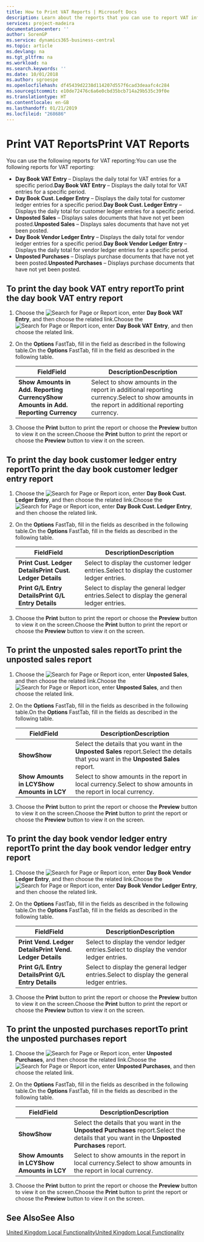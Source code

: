 ```yaml
---
title: How to Print VAT Reports | Microsoft Docs
description: Learn about the reports that you can use to report VAT information.
services: project-madeira
documentationcenter: ''
author: SorenGP
ms.service: dynamics365-business-central
ms.topic: article
ms.devlang: na
ms.tgt_pltfrm: na
ms.workload: na
ms.search.keywords: ''
ms.date: 10/01/2018
ms.author: sgroespe
ms.openlocfilehash: df45439d2238d114207d557f6cad3deaafc4c284
ms.sourcegitcommit: e10de72476c6a6e0cbd35bcb714a29b535c39f0e
ms.translationtype: HT
ms.contentlocale: en-GB
ms.lasthandoff: 01/21/2019
ms.locfileid: "268686"
---
```

# <a name="print-vat-reports"></a><span data-ttu-id="c5867-103">Print VAT Reports</span><span class="sxs-lookup"><span data-stu-id="c5867-103">Print VAT Reports</span></span>
<span data-ttu-id="c5867-104">You can use the following reports for VAT reporting:</span><span class="sxs-lookup"><span data-stu-id="c5867-104">You can use the following reports for VAT reporting:</span></span>  

-   <span data-ttu-id="c5867-105">**Day Book VAT Entry** – Displays the daily total for VAT entries for a specific period.</span><span class="sxs-lookup"><span data-stu-id="c5867-105">**Day Book VAT Entry** – Displays the daily total for VAT entries for a specific period.</span></span>  
-   <span data-ttu-id="c5867-106">**Day Book Cust. Ledger Entry** – Displays the daily total for customer ledger entries for a specific period.</span><span class="sxs-lookup"><span data-stu-id="c5867-106">**Day Book Cust. Ledger Entry** – Displays the daily total for customer ledger entries for a specific period.</span></span>  
-   <span data-ttu-id="c5867-107">**Unposted Sales** – Displays sales documents that have not yet been posted.</span><span class="sxs-lookup"><span data-stu-id="c5867-107">**Unposted Sales** – Displays sales documents that have not yet been posted.</span></span>  
-   <span data-ttu-id="c5867-108">**Day Book Vendor Ledger Entry** – Displays the daily total for vendor ledger entries for a specific period.</span><span class="sxs-lookup"><span data-stu-id="c5867-108">**Day Book Vendor Ledger Entry** – Displays the daily total for vendor ledger entries for a specific period.</span></span>  
-   <span data-ttu-id="c5867-109">**Unposted Purchases** – Displays purchase documents that have not yet been posted.</span><span class="sxs-lookup"><span data-stu-id="c5867-109">**Unposted Purchases** – Displays purchase documents that have not yet been posted.</span></span>  

## <a name="to-print-the-day-book-vat-entry-report"></a><span data-ttu-id="c5867-110">To print the day book VAT entry report</span><span class="sxs-lookup"><span data-stu-id="c5867-110">To print the day book VAT entry report</span></span>  

1.  <span data-ttu-id="c5867-111">Choose the ![Search for Page or Report](../../media/ui-search/search_small.png "Search for Page or Report icon") icon, enter **Day Book VAT Entry**, and then choose the related link.</span><span class="sxs-lookup"><span data-stu-id="c5867-111">Choose the ![Search for Page or Report](../../media/ui-search/search_small.png "Search for Page or Report icon") icon, enter **Day Book VAT Entry**, and then choose the related link.</span></span>  
2.  <span data-ttu-id="c5867-112">On the **Options** FastTab, fill in the field as described in the following table.</span><span class="sxs-lookup"><span data-stu-id="c5867-112">On the **Options** FastTab, fill in the field as described in the following table.</span></span>  

    |<span data-ttu-id="c5867-113">Field</span><span class="sxs-lookup"><span data-stu-id="c5867-113">Field</span></span>|<span data-ttu-id="c5867-114">Description</span><span class="sxs-lookup"><span data-stu-id="c5867-114">Description</span></span>|  
    |---------------------------------|---------------------------------------|  
    |<span data-ttu-id="c5867-115">**Show Amounts in Add. Reporting Currency**</span><span class="sxs-lookup"><span data-stu-id="c5867-115">**Show Amounts in Add. Reporting Currency**</span></span>|<span data-ttu-id="c5867-116">Select to show amounts in the report in additional reporting currency.</span><span class="sxs-lookup"><span data-stu-id="c5867-116">Select to show amounts in the report in additional reporting currency.</span></span>|  

3.  <span data-ttu-id="c5867-117">Choose the **Print** button to print the report or choose the **Preview** button to view it on the screen.</span><span class="sxs-lookup"><span data-stu-id="c5867-117">Choose the **Print** button to print the report or choose the **Preview** button to view it on the screen.</span></span>  

## <a name="to-print-the-day-book-customer-ledger-entry-report"></a><span data-ttu-id="c5867-118">To print the day book customer ledger entry report</span><span class="sxs-lookup"><span data-stu-id="c5867-118">To print the day book customer ledger entry report</span></span>  

1.  <span data-ttu-id="c5867-119">Choose the ![Search for Page or Report](../../media/ui-search/search_small.png "Search for Page or Report icon") icon, enter **Day Book Cust. Ledger Entry**, and then choose the related link.</span><span class="sxs-lookup"><span data-stu-id="c5867-119">Choose the ![Search for Page or Report](../../media/ui-search/search_small.png "Search for Page or Report icon") icon, enter **Day Book Cust. Ledger Entry**, and then choose the related link.</span></span>  
2.  <span data-ttu-id="c5867-120">On the **Options** FastTab, fill in the fields as described in the following table.</span><span class="sxs-lookup"><span data-stu-id="c5867-120">On the **Options** FastTab, fill in the fields as described in the following table.</span></span>  

    |<span data-ttu-id="c5867-121">Field</span><span class="sxs-lookup"><span data-stu-id="c5867-121">Field</span></span>|<span data-ttu-id="c5867-122">Description</span><span class="sxs-lookup"><span data-stu-id="c5867-122">Description</span></span>|  
    |---------------------------------|---------------------------------------|  
    |<span data-ttu-id="c5867-123">**Print Cust. Ledger Details**</span><span class="sxs-lookup"><span data-stu-id="c5867-123">**Print Cust. Ledger Details**</span></span>|<span data-ttu-id="c5867-124">Select to display the customer ledger entries.</span><span class="sxs-lookup"><span data-stu-id="c5867-124">Select to display the customer ledger entries.</span></span>|  
    |<span data-ttu-id="c5867-125">**Print G/L Entry Details**</span><span class="sxs-lookup"><span data-stu-id="c5867-125">**Print G/L Entry Details**</span></span>|<span data-ttu-id="c5867-126">Select to display the general ledger entries.</span><span class="sxs-lookup"><span data-stu-id="c5867-126">Select to display the general ledger entries.</span></span>|  

3.  <span data-ttu-id="c5867-127">Choose the **Print** button to print the report or choose the **Preview** button to view it on the screen.</span><span class="sxs-lookup"><span data-stu-id="c5867-127">Choose the **Print** button to print the report or choose the **Preview** button to view it on the screen.</span></span>  

## <a name="to-print-the-unposted-sales-report"></a><span data-ttu-id="c5867-128">To print the unposted sales report</span><span class="sxs-lookup"><span data-stu-id="c5867-128">To print the unposted sales report</span></span>  

1.  <span data-ttu-id="c5867-129">Choose the ![Search for Page or Report](../../media/ui-search/search_small.png "Search for Page or Report icon") icon, enter **Unposted Sales**, and then choose the related link.</span><span class="sxs-lookup"><span data-stu-id="c5867-129">Choose the ![Search for Page or Report](../../media/ui-search/search_small.png "Search for Page or Report icon") icon, enter **Unposted Sales**, and then choose the related link.</span></span>  
2.  <span data-ttu-id="c5867-130">On the **Options** FastTab, fill in the fields as described in the following table.</span><span class="sxs-lookup"><span data-stu-id="c5867-130">On the **Options** FastTab, fill in the fields as described in the following table.</span></span>  

    |<span data-ttu-id="c5867-131">Field</span><span class="sxs-lookup"><span data-stu-id="c5867-131">Field</span></span>|<span data-ttu-id="c5867-132">Description</span><span class="sxs-lookup"><span data-stu-id="c5867-132">Description</span></span>|  
    |---------------------------------|---------------------------------------|  
    |<span data-ttu-id="c5867-133">**Show**</span><span class="sxs-lookup"><span data-stu-id="c5867-133">**Show**</span></span>|<span data-ttu-id="c5867-134">Select the details that you want in the **Unposted Sales** report.</span><span class="sxs-lookup"><span data-stu-id="c5867-134">Select the details that you want in the **Unposted Sales** report.</span></span>|  
    |<span data-ttu-id="c5867-135">**Show Amounts in LCY**</span><span class="sxs-lookup"><span data-stu-id="c5867-135">**Show Amounts in LCY**</span></span>|<span data-ttu-id="c5867-136">Select to show amounts in the report in local currency.</span><span class="sxs-lookup"><span data-stu-id="c5867-136">Select to show amounts in the report in local currency.</span></span>|  

3.  <span data-ttu-id="c5867-137">Choose the **Print** button to print the report or choose the **Preview** button to view it on the screen.</span><span class="sxs-lookup"><span data-stu-id="c5867-137">Choose the **Print** button to print the report or choose the **Preview** button to view it on the screen.</span></span>  

## <a name="to-print-the-day-book-vendor-ledger-entry-report"></a><span data-ttu-id="c5867-138">To print the day book vendor ledger entry report</span><span class="sxs-lookup"><span data-stu-id="c5867-138">To print the day book vendor ledger entry report</span></span>  

1.  <span data-ttu-id="c5867-139">Choose the ![Search for Page or Report](../../media/ui-search/search_small.png "Search for Page or Report icon") icon, enter **Day Book Vendor Ledger Entry**, and then choose the related link.</span><span class="sxs-lookup"><span data-stu-id="c5867-139">Choose the ![Search for Page or Report](../../media/ui-search/search_small.png "Search for Page or Report icon") icon, enter **Day Book Vendor Ledger Entry**, and then choose the related link.</span></span>  
2.  <span data-ttu-id="c5867-140">On the **Options** FastTab, fill in the fields as described in the following table.</span><span class="sxs-lookup"><span data-stu-id="c5867-140">On the **Options** FastTab, fill in the fields as described in the following table.</span></span>  

    |<span data-ttu-id="c5867-141">Field</span><span class="sxs-lookup"><span data-stu-id="c5867-141">Field</span></span>|<span data-ttu-id="c5867-142">Description</span><span class="sxs-lookup"><span data-stu-id="c5867-142">Description</span></span>|  
    |---------------------------------|---------------------------------------|  
    |<span data-ttu-id="c5867-143">**Print Vend. Ledger Details**</span><span class="sxs-lookup"><span data-stu-id="c5867-143">**Print Vend. Ledger Details**</span></span>|<span data-ttu-id="c5867-144">Select to display the vendor ledger entries.</span><span class="sxs-lookup"><span data-stu-id="c5867-144">Select to display the vendor ledger entries.</span></span>|  
    |<span data-ttu-id="c5867-145">**Print G/L Entry Details**</span><span class="sxs-lookup"><span data-stu-id="c5867-145">**Print G/L Entry Details**</span></span>|<span data-ttu-id="c5867-146">Select to display the general ledger entries.</span><span class="sxs-lookup"><span data-stu-id="c5867-146">Select to display the general ledger entries.</span></span>|  

3.  <span data-ttu-id="c5867-147">Choose the **Print** button to print the report or choose the **Preview** button to view it on the screen.</span><span class="sxs-lookup"><span data-stu-id="c5867-147">Choose the **Print** button to print the report or choose the **Preview** button to view it on the screen.</span></span>  

## <a name="to-print-the-unposted-purchases-report"></a><span data-ttu-id="c5867-148">To print the unposted purchases report</span><span class="sxs-lookup"><span data-stu-id="c5867-148">To print the unposted purchases report</span></span>  

1.  <span data-ttu-id="c5867-149">Choose the ![Search for Page or Report](../../media/ui-search/search_small.png "Search for Page or Report icon") icon, enter **Unposted Purchases**, and then choose the related link.</span><span class="sxs-lookup"><span data-stu-id="c5867-149">Choose the ![Search for Page or Report](../../media/ui-search/search_small.png "Search for Page or Report icon") icon, enter **Unposted Purchases**, and then choose the related link.</span></span>  
2.  <span data-ttu-id="c5867-150">On the **Options** FastTab, fill in the fields as described in the following table.</span><span class="sxs-lookup"><span data-stu-id="c5867-150">On the **Options** FastTab, fill in the fields as described in the following table.</span></span>  

    |<span data-ttu-id="c5867-151">Field</span><span class="sxs-lookup"><span data-stu-id="c5867-151">Field</span></span>|<span data-ttu-id="c5867-152">Description</span><span class="sxs-lookup"><span data-stu-id="c5867-152">Description</span></span>|  
    |---------------------------------|---------------------------------------|  
    |<span data-ttu-id="c5867-153">**Show**</span><span class="sxs-lookup"><span data-stu-id="c5867-153">**Show**</span></span>|<span data-ttu-id="c5867-154">Select the details that you want in the **Unposted Purchases** report.</span><span class="sxs-lookup"><span data-stu-id="c5867-154">Select the details that you want in the **Unposted Purchases** report.</span></span>|  
    |<span data-ttu-id="c5867-155">**Show Amounts in LCY**</span><span class="sxs-lookup"><span data-stu-id="c5867-155">**Show Amounts in LCY**</span></span>|<span data-ttu-id="c5867-156">Select to show amounts in the report in local currency.</span><span class="sxs-lookup"><span data-stu-id="c5867-156">Select to show amounts in the report in local currency.</span></span>|  

3.  <span data-ttu-id="c5867-157">Choose the **Print** button to print the report or choose the **Preview** button to view it on the screen.</span><span class="sxs-lookup"><span data-stu-id="c5867-157">Choose the **Print** button to print the report or choose the **Preview** button to view it on the screen.</span></span>  

## <a name="see-also"></a><span data-ttu-id="c5867-158">See Also</span><span class="sxs-lookup"><span data-stu-id="c5867-158">See Also</span></span>  
[<span data-ttu-id="c5867-159">United Kingdom Local Functionality</span><span class="sxs-lookup"><span data-stu-id="c5867-159">United Kingdom Local Functionality</span></span>](united-kingdom-local-functionality.md)
